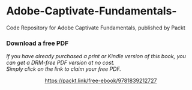 # Adobe-Captivate-Fundamentals-
Code Repository for Adobe Captivate Fundamentals, published by Packt
### Download a free PDF

 <i>If you have already purchased a print or Kindle version of this book, you can get a DRM-free PDF version at no cost.<br>Simply click on the link to claim your free PDF.</i>
<p align="center"> <a href="https://packt.link/free-ebook/9781839212727">https://packt.link/free-ebook/9781839212727 </a> </p>